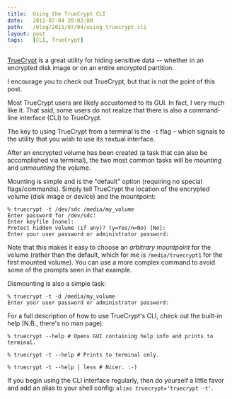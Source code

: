 ```yaml
---
title:  Using the TrueCrypt CLI
date:   2011-07-04 20:02:00
path:   /blog/2011/07/04/using_truecrypt_cli
layout: post
tags:   [CLI, TrueCrypt]
---
```

[TrueCrypt](http://www.truecrypt.org/) is a great utility for hiding sensitive data -- whether in
an encrypted disk image or on an entire encrypted partition.

I encourage you to check out TrueCrypt, but that is not the point of this post.

Most TrueCrypt users are likely accustomed to its GUI. In fact, I very much like it. That said,
some users do not realize that there is also a command-line interface (CLI) to TrueCrypt.

The key to using TrueCrypt from a terminal is the `-t` flag – which signals to the utility that
you wish to use its `t`extual interface.

After an encrypted volume has been created (a task that can also be accomplished via terminal),
the two most common tasks will be _mounting_ and _unmounting_ the volume.

Mounting is simple and is the "default" option (requiring no special flags/commands). Simply tell
TrueCrypt the location of the encrypted volume (disk image or device) and the mountpoint:

    % truecrypt -t /dev/sdc /media/my_volume
    Enter password for /dev/sdc:
    Enter keyfile [none]:
    Protect hidden volume (if any)? (y=Yes/n=No) [No]:
    Enter your user password or administrator password:

Note that this makes it easy to choose an _arbitrary mountpoint_ for the volume (rather than the
default, which for me is `/media/truecrypt1` for the first mounted volume). You can use a more
complex command to avoid some of the prompts seen in that example.

Dismounting is also a simple task:

    % truecrypt -t -d /media/my_volume
    Enter your user password or administrator password:

For a full description of how to use TrueCrypt's CLI, check out the built-in help (N.B., there's
no man page):
<pre><code>% truecrypt --help # Opens GUI containing help info and prints to terminal.</code></pre>
<pre><code>% truecrypt -t --help # Prints to terminal only.</code></pre>
<pre><code>% truecrypt -t --help | less # Nicer. :-)</code></pre>

If you begin using the CLI interface regularly, then do yourself a little favor and add an alias
to your shell config: `alias truecrypt='truecrypt -t'`.
